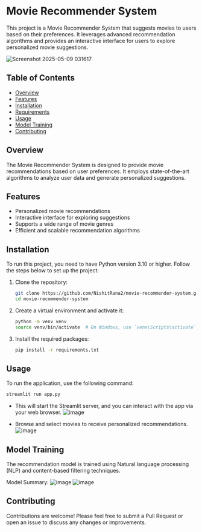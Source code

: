 # Movie Recommender System

This project is a Movie Recommender System that suggests movies to users based on their preferences. It leverages advanced recommendation algorithms and provides an interactive interface for users to explore personalized movie suggestions.

![Screenshot 2025-05-09 031617](https://github.com/user-attachments/assets/cb090355-441b-49d2-938f-af850ae45e55)


## Table of Contents
- [Overview](#overview)
- [Features](#features)
- [Installation](#installation)
- [Requirements](#requirements)
- [Usage](#usage)
- [Model Training](#model-training)
- [Contributing](#contributing)

## Overview

The Movie Recommender System is designed to provide movie recommendations based on user preferences. It employs state-of-the-art algorithms to analyze user data and generate personalized suggestions.

## Features

- Personalized movie recommendations
- Interactive interface for exploring suggestions
- Supports a wide range of movie genres
- Efficient and scalable recommendation algorithms

## Installation

To run this project, you need to have Python version 3.10 or higher. Follow the steps below to set up the project:

1. Clone the repository:
    ```bash
    git clone https://github.com/NishitRana2/movie-recommender-system.git
    cd movie-recommender-system
    ```

2. Create a virtual environment and activate it:
    ```bash
    python -m venv venv
    source venv/bin/activate  # On Windows, use `venv\Scripts\activate`
    ```

3. Install the required packages:
    ```bash
    pip install -r requirements.txt
    ```


## Usage

To run the application, use the following command:
```bash
streamlit run app.py
```
- This will start the Streamlit server, and you can interact with the app via your web browser.
![image](https://github.com/user-attachments/assets/a4e69c4e-7865-4669-b4fb-81cb0ed19c65)

- Browse and select movies to receive personalized recommendations.
![image](https://github.com/user-attachments/assets/78944f38-d7c4-4639-bc03-ba015bb01211)


## Model Training
The recommendation model is trained using Natural language processing (NLP) and  content-based filtering techniques.

Model Summary:
![image](https://github.com/user-attachments/assets/d75a1612-e346-4c64-80b5-8f960c938230)
![image](https://github.com/user-attachments/assets/b25b162f-7fec-4ad6-9c66-c6685206547a)

## Contributing
Contributions are welcome! Please feel free to submit a Pull Request or open an issue to discuss any changes or improvements.
